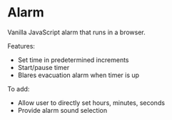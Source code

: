 # Alarm

Vanilla JavaScript alarm that runs in a browser.

Features:
- Set time in predetermined increments
- Start/pause timer
- Blares evacuation alarm when timer is up

To add:
- Allow user to directly set hours, minutes, seconds
- Provide alarm sound selection